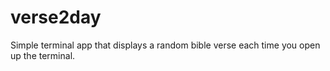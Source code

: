 # verse2day
Simple terminal app that displays a random bible verse each time you open up the terminal. 
